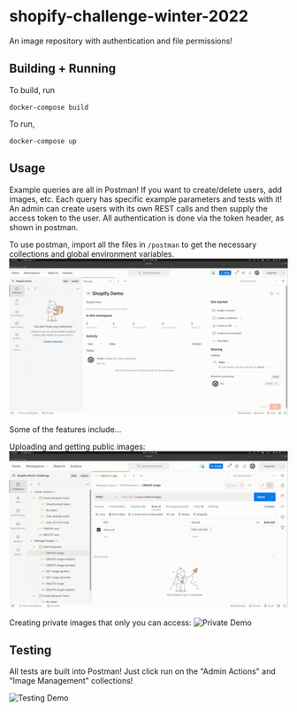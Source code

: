# shopify-challenge-winter-2022

An image repository with authentication and file permissions!

## Building + Running

To build, run

```
docker-compose build
```

To run, 

```
docker-compose up
```

## Usage

Example queries are all in Postman! If you want to create/delete users, add images, etc. Each query has
specific example parameters and tests with it! An admin can create users with its own REST calls and then
supply the access token to the user. All authentication is done via the token header, as shown in postman.

To use postman, import all the files in `/postman` to get the necessary collections and global environment variables.
![Postman Import Demo](https://github.com/CalderWhite/shopify-challenge-winter-2022/raw/master/demo_videos/postman_import_demo.gif)

Some of the features include...    

Uploading and getting public images:
![Public Demo](https://github.com/CalderWhite/shopify-challenge-winter-2022/raw/master/demo_videos/public_demo.gif)

Creating private images that only you can access:
![Private Demo](https://github.com/CalderWhite/shopify-challenge-winter-2022/raw/master/demo_videos/private_demo.gif)



## Testing

All tests are built into Postman! Just click run on the "Admin Actions" and "Image Management" collections!

![Testing Demo](https://github.com/CalderWhite/shopify-challenge-winter-2022/raw/master/demo_videos/test_demo.gif)

